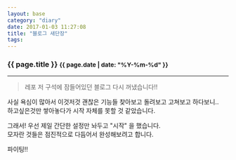 ```yaml
---
layout: base
category: "diary"
date: 2017-01-03 11:27:08
title: "블로그 새단장"
tags:
---
```


### {{ page.title }} <small>{{ page.date | date: "%Y-%m-%d" }}</small>
---

>레포 저 구석에 잠들어있던 블로그 다시 꺼냈습니다!!


사실 욕심이 많아서 이것저것 괜찮은 기능들 찾아보고 돌려보고 고쳐보고 하다보니..  
하고싶은것만 쌓아놓다가 시작 자체를 못할 것 같았습니다.

그래서! 우선 제일 간단한 설정만 놔두고 "시작" 을 했습니다.  
모자란 것들은 점진적으로 다듬어서 완성해보려고 합니다.

파이팅!!
